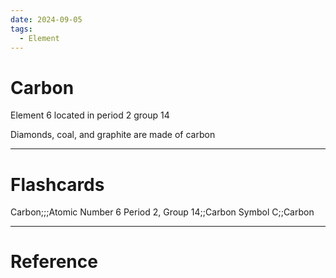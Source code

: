 ```yaml
---
date: 2024-09-05
tags:
  - Element
---
```

# Carbon
Element 6 located in period 2 group 14

Diamonds, coal, and graphite are made of carbon


---
# Flashcards
Carbon;;;Atomic Number 6
Period 2, Group 14;;Carbon
Symbol C;;Carbon


---
# Reference
